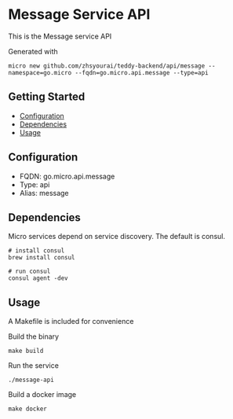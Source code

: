 # Message Service API

This is the Message service API

Generated with

```
micro new github.com/zhsyourai/teddy-backend/api/message --namespace=go.micro --fqdn=go.micro.api.message --type=api
```

## Getting Started

- [Configuration](#configuration)
- [Dependencies](#dependencies)
- [Usage](#usage)

## Configuration

- FQDN: go.micro.api.message
- Type: api
- Alias: message

## Dependencies

Micro services depend on service discovery. The default is consul.

```
# install consul
brew install consul

# run consul
consul agent -dev
```

## Usage

A Makefile is included for convenience

Build the binary

```
make build
```

Run the service
```
./message-api
```

Build a docker image
```
make docker
```
